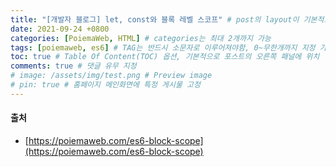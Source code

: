 ```yaml
---
title: "[개발자 블로그] let, const와 블록 레벨 스코프" # post의 layout이 기본적으로 post로 설정되어있어서 Front Matter에 따로 layout변수를 만들어 주지 않아도 됨
date: 2021-09-24 +0800
categories: [PoiemaWeb, HTML] # categories는 최대 2개까지 가능
tags: [poiemaweb, es6] # TAG는 반드시 소문자로 이루어져야함, 0~무한개까지 지정 가능
toc: true # Table Of Content(TOC) 옵션, 기본적으로 포스트의 오른쪽 패널에 위치
comments: true # 댓글 유무 지정
# image: /assets/img/test.png # Preview image
# pin: true # 홈페이지 메인화면에 특정 게시물 고정
---
```




#### 출처
- [https://poiemaweb.com/es6-block-scope](https://poiemaweb.com/es6-block-scope)